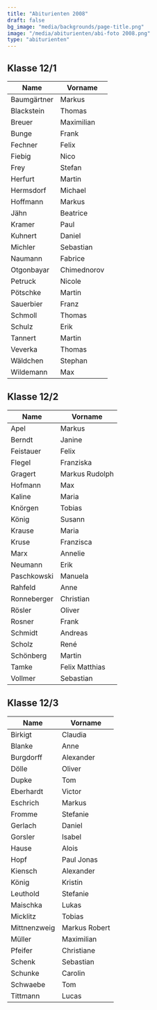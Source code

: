 ```yaml
---
title: "Abiturienten 2008"
draft: false
bg_image: "media/backgrounds/page-title.png"
image: "/media/abiturienten/abi-foto 2008.png"
type: "abiturienten"
---
```


## Klasse 12/1

|Name|Vorname|
|-|-|
|Baumgärtner|Markus|
|Blackstein|Thomas|
|Breuer|Maximilian|
|Bunge|Frank|
|Fechner|Felix|
|Fiebig|Nico|
|Frey|Stefan|
|Herfurt|Martin|
|Hermsdorf|Michael|
|Hoffmann|Markus|
|Jähn|Beatrice|
|Kramer|Paul|
|Kuhnert|Daniel|
|Michler|Sebastian|
|Naumann|Fabrice|
|Otgonbayar|Chimednorov|
|Petruck|Nicole|
|Pötschke|Martin|
|Sauerbier|Franz|
|Schmoll|Thomas|
|Schulz|Erik|
|Tannert|Martin|
|Veverka|Thomas|
|Wäldchen|Stephan|
|Wildemann|Max|

## Klasse 12/2

|Name|Vorname|
|-|-|
|Apel|Markus|
|Berndt|Janine|
|Feistauer|Felix|
|Flegel|Franziska|
|Gragert|Markus Rudolph|
|Hofmann|Max|
|Kaline|Maria|
|Knörgen|Tobias|
|König|Susann|
|Krause|Maria|
|Kruse|Franzisca|
|Marx|Annelie|
|Neumann|Erik|
|Paschkowski|Manuela|
|Rahfeld|Anne|
|Ronneberger|Christian|
|Rösler|Oliver|
|Rosner|Frank|
|Schmidt|Andreas|
|Scholz|René|
|Schönberg|Martin|
|Tamke|Felix Matthias|
|Vollmer|Sebastian|

## Klasse 12/3

|Name|Vorname|
|-|-|
|Birkigt|Claudia|
|Blanke|Anne|
|Burgdorff|Alexander|
|Dölle|Oliver|
|Dupke|Tom|
|Eberhardt|Victor|
|Eschrich|Markus|
|Fromme|Stefanie|
|Gerlach|Daniel|
|Gorsler|Isabel|
|Hause|Alois|
|Hopf|Paul Jonas|
|Kiensch|Alexander|
|König|Kristin|
|Leuthold|Stefanie|
|Maischka|Lukas|
|Micklitz|Tobias|
|Mittnenzweig|Markus Robert|
|Müller|Maximilian|
|Pfeifer|Christiane|
|Schenk|Sebastian|
|Schunke|Carolin|
|Schwaebe|Tom|
|Tittmann|Lucas|
